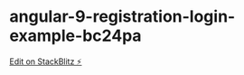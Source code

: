 # angular-9-registration-login-example-bc24pa

[Edit on StackBlitz ⚡️](https://stackblitz.com/edit/angular-9-registration-login-example-bc24pa)